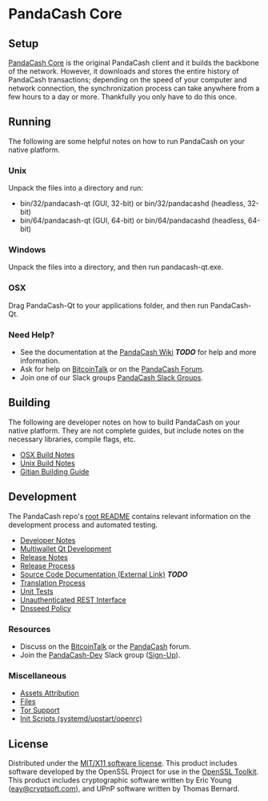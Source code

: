 PandaCash Core
=====================

Setup
---------------------
[PandaCash Core](http://pandacash.com/wallet) is the original PandaCash client and it builds the backbone of the network. However, it downloads and stores the entire history of PandaCash transactions; depending on the speed of your computer and network connection, the synchronization process can take anywhere from a few hours to a day or more. Thankfully you only have to do this once.

Running
---------------------
The following are some helpful notes on how to run PandaCash on your native platform.

### Unix

Unpack the files into a directory and run:

- bin/32/pandacash-qt (GUI, 32-bit) or bin/32/pandacashd (headless, 32-bit)
- bin/64/pandacash-qt (GUI, 64-bit) or bin/64/pandacashd (headless, 64-bit)

### Windows

Unpack the files into a directory, and then run pandacash-qt.exe.

### OSX

Drag PandaCash-Qt to your applications folder, and then run PandaCash-Qt.

### Need Help?

* See the documentation at the [PandaCash Wiki](https://en.bitcoin.it/wiki/Main_Page) ***TODO***
for help and more information.
* Ask for help on [BitcoinTalk](https://bitcointalk.org/index.php?topic=1262920.0) or on the [PandaCash Forum](http://forum.pandacash.com/).
* Join one of our Slack groups [PandaCash Slack Groups](https://pandacash.com/slack-logins/).

Building
---------------------
The following are developer notes on how to build PandaCash on your native platform. They are not complete guides, but include notes on the necessary libraries, compile flags, etc.

- [OSX Build Notes](build-osx.md)
- [Unix Build Notes](build-unix.md)
- [Gitian Building Guide](gitian-building.md)

Development
---------------------
The PandaCash repo's [root README](https://github.com/PandaCash-Project/PandaCash/blob/master/README.md) contains relevant information on the development process and automated testing.

- [Developer Notes](developer-notes.md)
- [Multiwallet Qt Development](multiwallet-qt.md)
- [Release Notes](release-notes.md)
- [Release Process](release-process.md)
- [Source Code Documentation (External Link)](https://dev.visucore.com/bitcoin/doxygen/) ***TODO***
- [Translation Process](translation_process.md)
- [Unit Tests](unit-tests.md)
- [Unauthenticated REST Interface](REST-interface.md)
- [Dnsseed Policy](dnsseed-policy.md)

### Resources

* Discuss on the [BitcoinTalk](https://bitcointalk.org/index.php?topic=1262920.0) or the [PandaCash](http://forum.pandacash.com/) forum.
* Join the [PandaCash-Dev](https://pandacash-dev.slack.com/) Slack group ([Sign-Up](https://pandacash-dev.herokuapp.com/)).

### Miscellaneous
- [Assets Attribution](assets-attribution.md)
- [Files](files.md)
- [Tor Support](tor.md)
- [Init Scripts (systemd/upstart/openrc)](init.md)

License
---------------------
Distributed under the [MIT/X11 software license](http://www.opensource.org/licenses/mit-license.php).
This product includes software developed by the OpenSSL Project for use in the [OpenSSL Toolkit](https://www.openssl.org/). This product includes
cryptographic software written by Eric Young ([eay@cryptsoft.com](mailto:eay@cryptsoft.com)), and UPnP software written by Thomas Bernard.
